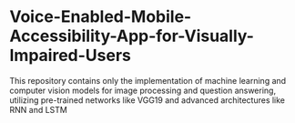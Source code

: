 # Voice-Enabled-Mobile-Accessibility-App-for-Visually-Impaired-Users
This repository contains only the implementation of machine learning and computer vision models for image processing and question answering, utilizing pre-trained networks like VGG19 and advanced architectures like RNN and LSTM
